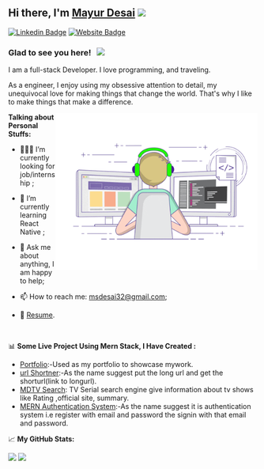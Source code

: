 ## Hi there, I'm <a href="https://mayurdesai.herokuapp.com" target="_blank">Mayur Desai</a> <img src="https://media.giphy.com/media/hvRJCLFzcasrR4ia7z/giphy.gif" width="25px">

[![Linkedin Badge](https://img.shields.io/badge/-LinkedIn-0e76a8?style=flat-square&logo=Linkedin&logoColor=white)](https://linkedin.com/in/mayurdesai88)
[![Website Badge](https://img.shields.io/badge/Website-3b5998?style=flat-square&logo=google-chrome&logoColor=white)](https://mayurdesai.herokuapp.com)

### Glad to see you here! &nbsp; ![](https://gpvc.arturio.dev/mayurdesai32)

I am a full-stack Developer. I love programming, and traveling.

As a engineer, I enjoy using my obsessive attention to detail, my unequivocal love for making things that change the world. That's why I like to make things that make a difference.

<img align="right" alt="GIF" src="./coding.gif" width="408" height="318" />

**Talking about Personal Stuffs:**

- 👨🏻‍💻 I’m currently looking for job/internship ;
- 🚀 I’m currently learning React Native ;
- 💬 Ask me about anything, I am happy to help;

- 📫 How to reach me: msdesai32@gmail.com;
- 📝 [Resume](https://www.dropbox.com/s/67go8cz2ysrqn6l/mayur%20desai%20Resume.pdf?dl=0).

</br>

📊 **Some Live Project Using Mern Stack, I Have Created :**

- [Portfolio](https://mayurdesai.herokuapp.com):-Used as my portfolio to showcase mywork.
- [url Shortner](https://url-cutt.herokuapp.com/):-As the name suggest put the long url and get the shorturl(link to longurl).
- [MDTV Search](https://mdtvsearch.herokuapp.com/):
  TV Serial search engine give information about tv shows like Rating ,official site, summary.
- [MERN Authentication System](https://mernauthentication.herokuapp.com/):-As the name suggest it is authentication system i.e register with email and password the signin with that email and password.

<!--END_SECTION:waka-->

📈 **My GitHub Stats:**

<p>
  <img height="180em" src="https://github-readme-stats.vercel.app/api?username=mayurdesai32&show_icons=true&hide_border=true&&count_private=true&include_all_commits=true" />
  <img height="180em" src="https://github-readme-stats.vercel.app/api/top-langs/?username=mayurdesai32&exclude_repo=KNN-Image-Classification&show_icons=true&hide_border=true&layout=compact&langs_count=8"/>
</p>
